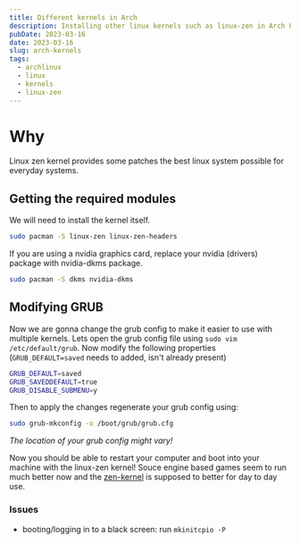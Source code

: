 ```yaml
---
title: Different kernels in Arch
description: Installing other linux kernels such as linux-zen in Arch Linux
pubDate: 2023-03-16
date: 2023-03-16
slug: arch-kernels
tags:
  - archlinux
  - linux
  - kernels
  - linux-zen
---
```


# Why

Linux zen kernel provides some patches the best linux system possible for everyday systems.

## Getting the required modules

We will need to install the kernel itself.

```sh
sudo pacman -S linux-zen linux-zen-headers
```

If you are using a nvidia graphics card, replace your nvidia (drivers) package with nvidia-dkms package.

```sh
sudo pacman -S dkms nvidia-dkms
```

## Modifying GRUB

Now we are gonna change the grub config to make it easier to use with multiple kernels.
Lets open the grub config file using `sudo vim /etc/default/grub`.
Now modify the following properties (`GRUB_DEFAULT=saved` needs to added, isn't already present)

```sh
GRUB_DEFAULT=saved
GRUB_SAVEDDEFAULT=true
GRUB_DISABLE_SUBMENU=y
```

Then to apply the changes regenerate your grub config using:

```sh
sudo grub-mkconfig -o /boot/grub/grub.cfg
```

_The location of your grub config might vary!_

Now you should be able to restart your computer and boot into your machine with the linux-zen kernel!
Souce engine based games seem to run much better now and the [zen-kernel](https://github.com/zen-kernel/zen-kernel) is
supposed to better for day to day use.

### Issues

- booting/logging in to a black screen: run `mkinitcpio -P`
